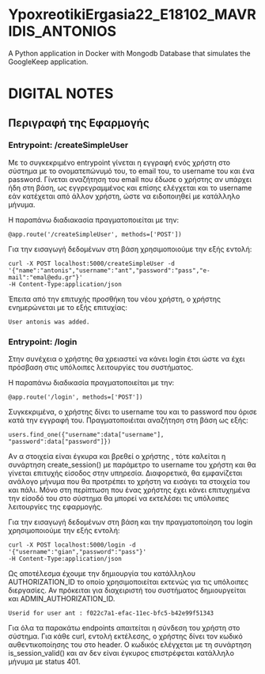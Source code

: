 # YpoxreotikiErgasia22_E18102_MAVRIDIS_ANTONIOS
A Python application in Docker with Mongodb Database that simulates the GoogleKeep application.


# DIGITAL NOTES

## Περιγραφή της Εφαρμογής


### Entrypoint: /createSimpleUser
Με το συγκεκριμένο entrypoint γίνεται η εγγραφή ενός χρήστη στο σύστημα με το ονοματεπώνυμό του, το email του, το username του και ένα password. Γίνεται αναζήτηση του email που έδωσε ο χρήστης αν υπάρχει ήδη στη βάση, ως εγγρεγραμμένος και επίσης ελέγχεται και το username εάν κατέχεται από άλλον χρήστη, ώστε να ειδοποιηθεί με κατάλληλο μήνυμα. <p>
Η παραπάνω διαδιακασία πραγματοποιείται με την:
```
@app.route('/createSimpleUser', methods=['POST'])
```
Για την εισαγωγή δεδομένων στη βάση χρησιμοποιούμε την εξής εντολή:
```
curl -X POST localhost:5000/createSimpleUser -d 
'{"name":"antonis","username":"ant","password":"pass","e-mail":"emal@edu.gr"}' 
-H Content-Type:application/json
```
Έπειτα από την επιτυχής προσθήκη του νέου χρήστη, o χρήστης ενημερώνεται με το εξής επιτυχίας:
 ```
User antonis was added.
```
### Entrypoint: /login
Στην συνέχεια ο χρήστης θα χρειαστεί να κάνει login έτσι ώστε να έχει πρόσβαση στις υπόλοιπες λειτουργίες του συστήματος. <p>
Η παραπάνω διαδικασία πραγματοποιείται με την:
```
@app.route('/login', methods=['POST'])
``` 
Συγκεκριμένα, ο χρήστης δίνει το username του και το password που όρισε κατά την εγγραφή του. Πραγματοποιέιται αναζήτηση στη βάση ως εξής:
``` 
users.find_one({"username":data["username"], "password":data["password"]})
``` 
Aν α στοιχεία είναι έγκυρα και βρεθεί ο χρήστης , τότε καλείται η συνάρτηση create_session() με παράμετρο το username του χρήστη και θα γίνεται επιτυχής είσοδος στην υπηρεσία. Διαφορετικά, θα εμφανίζεται ανάλογο μήνυμα που θα προτρέπει το χρήστη να εισάγει τα στοιχεία του και πάλι. Μόνο στη περίπτωση που ένας χρήστης έχει κάνει
επιτυχημένα την είσοδό του στο σύστημα θα μπορεί να εκτελέσει τις υπόλοιπες λειτουργίες της εφαρμογής. <p>

Για την εισαγωγή δεδομένων στη βάση και την πραγματοποίηση του login χρησιμοποιούμε την εξής εντολή:
```
curl -X POST localhost:5000/login -d 
'{"username":"gian","password":"pass"}' 
-H Content-Type:application/json
```
Ως αποτέλεσμα έχουμε την δημιουργία του κατάλληλου AUTHORIZATION_ID το οποίο χρησιμοποιείται εκτενώς για τις υπόλοιπες διεργασίες. Αν πρόκειται για διαχειριστή του συστήματος δημιουργείται και ADMIN_AUTHORIZATION_ID.
 ```
Userid for user ant : f022c7a1-efac-11ec-bfc5-b42e99f51343
```
Για όλα τα παρακάτω endpoints απαιτείται η σύνδεση του χρήστη στο σύστημα. Για κάθε curl, εντολή εκτέλεσης, ο χρήστης δίνει τον κωδικό αυθεντικοποίησης του στο header. Ο κωδικός ελέγχεται με τη συνάρτηση is_session_valid() και αν δεν είναι έγκυρος επιστρέφεται κατάλληλο μήνυμα με status 401.
